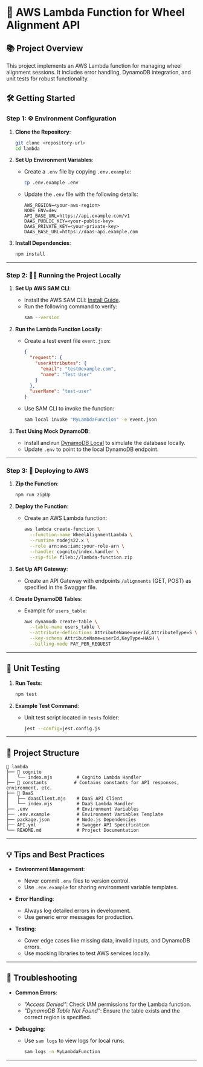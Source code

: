 # 🚀 AWS Lambda Function for Wheel Alignment API

## 📚 Project Overview

This project implements an AWS Lambda function for managing wheel alignment sessions. It includes error handling, DynamoDB integration, and unit tests for robust functionality.


## 🛠️ Getting Started

### Step 1: ⚙️ Environment Configuration

1. **Clone the Repository**:
   ```bash
   git clone <repository-url>
   cd lambda
   ```

2. **Set Up Environment Variables**:
   - Create a `.env` file by copying `.env.example`:
     ```bash
     cp .env.example .env
     ```
   - Update the `.env` file with the following details:
     ```env
     AWS_REGION=<your-aws-region>
     NODE_ENV=dev
     API_BASE_URL=https://api.example.com/v1
     DAAS_PUBLIC_KEY=<your-public-key>
     DAAS_PRIVATE_KEY=<your-private-key>
     DAAS_BASE_URL=https://daas-api.example.com
     ```

3. **Install Dependencies**:
   ```bash
   npm install
   ```

---

### Step 2: 🏃‍♂️ Running the Project Locally

1. **Set Up AWS SAM CLI**:
   - Install the AWS SAM CLI: [Install Guide](https://docs.aws.amazon.com/serverless-application-model/latest/developerguide/install-sam-cli.html).
   - Run the following command to verify:
     ```bash
     sam --version
     ```

2. **Run the Lambda Function Locally**:
   - Create a test event file `event.json`:
     ```json
     {
       "request": {
         "userAttributes": {
           "email": "test@example.com",
           "name": "Test User"
         }
       },
       "userName": "test-user"
     }
     ```
   - Use SAM CLI to invoke the function:
     ```bash
     sam local invoke "MyLambdaFunction" -e event.json
     ```

3. **Test Using Mock DynamoDB**:
   - Install and run [DynamoDB Local](https://docs.aws.amazon.com/amazondynamodb/latest/developerguide/DynamoDBLocal.html) to simulate the database locally.
   - Update `.env` to point to the local DynamoDB endpoint.

---

### Step 3: 🚀 Deploying to AWS

1. **Zip the Function**:
   ```bash
   npm run zipUp
   ```

2. **Deploy the Function**:
   - Create an AWS Lambda function:
     ```bash
     aws lambda create-function \
       --function-name WheelAlignmentLambda \
       --runtime nodejs22.x \
       --role arn:aws:iam::your-role-arn \
       --handler cognito/index.handler \
       --zip-file fileb://lambda-function.zip
     ```

3. **Set Up API Gateway**:
   - Create an API Gateway with endpoints `/alignments` (GET, POST) as specified in the Swagger file.

4. **Create DynamoDB Tables**:
   - Example for `users_table`:
     ```bash
     aws dynamodb create-table \
       --table-name users_table \
       --attribute-definitions AttributeName=userId,AttributeType=S \
       --key-schema AttributeName=userId,KeyType=HASH \
       --billing-mode PAY_PER_REQUEST
     ```

---

## 🧪 Unit Testing

1. **Run Tests**:
   ```bash
   npm test
   ```

2. **Example Test Command**:
   - Unit test script located in `tests` folder:
     ```bash
     jest --config=jest.config.js
     ```

---

## 🔄 Project Structure

```plaintext
📁 lambda
├── 📁 cognito
│   └── index.mjs         # Cognito Lambda Handler
├── 📁 constants          # Contains constants for API responses, environment, etc.
├── 📁 DaaS
│   ├── daasClient.mjs    # DaaS API Client
│   └── index.mjs         # DaaS Lambda Handler
├── .env                  # Environment Variables
├── .env.example          # Environment Variables Template 
├── package.json          # Node.js Dependencies
├── API.yml               # Swagger API Specification
└── README.md             # Project Documentation
```

---

## 💡 Tips and Best Practices

- **Environment Management**:
  - Never commit `.env` files to version control.
  - Use `.env.example` for sharing environment variable templates.

- **Error Handling**:
  - Always log detailed errors in development.
  - Use generic error messages for production.

- **Testing**:
  - Cover edge cases like missing data, invalid inputs, and DynamoDB errors.
  - Use mocking libraries to test AWS services locally.

---

## 🤔 Troubleshooting

- **Common Errors**:
  - _"Access Denied"_: Check IAM permissions for the Lambda function.
  - _"DynamoDB Table Not Found"_: Ensure the table exists and the correct region is specified.

- **Debugging**:
  - Use `sam logs` to view logs for local runs:
    ```bash
    sam logs -n MyLambdaFunction
    ```

---